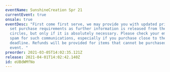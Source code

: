```yaml
---
eventName: SunshineCreation Spr 21
currentEvent: true
onsale: true
eventDesc: "First come first serve, we may provide you with updated prices or
  set purchase requirements as further information is released from the doujin
  circles, but only if it is absolutely necessary. Please check your email and
  spam for such communications, especially if you purchase close to the
  deadline. Refunds will be provided for items that cannot be purchased at the
  event. "
preorder: 2021-03-05T14:02:35.121Z
release: 2021-04-01T14:02:42.140Z
id: eUBdWMfNo
---
```

